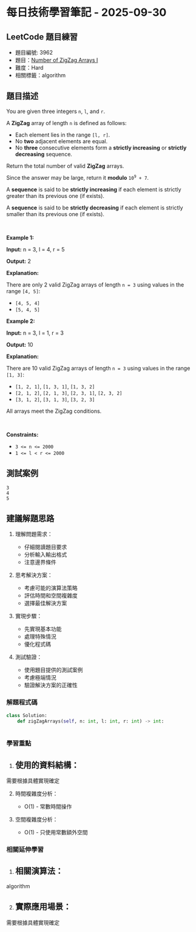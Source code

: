 # 每日技術學習筆記 - 2025-09-30

## LeetCode 題目練習
- 題目編號: 3962
- 題目：[Number of ZigZag Arrays I](https://leetcode.com/problems/number-of-zigzag-arrays-i)
- 難度：Hard
- 相關標籤：algorithm

## 題目描述
<p>You are given three integers <code>n</code>, <code>l</code>, and <code>r</code>.</p>

<p>A <strong>ZigZag</strong> array of length <code>n</code> is defined as follows:</p>

<ul>
	<li>Each element lies in the range <code>[l, r]</code>.</li>
	<li>No <strong>two</strong> adjacent elements are equal.</li>
	<li>No <strong>three</strong> consecutive elements form a <strong>strictly increasing</strong> or <strong>strictly decreasing</strong> sequence.</li>
</ul>

<p>Return the total number of valid <strong>ZigZag</strong> arrays.</p>

<p>Since the answer may be large, return it <strong>modulo</strong> <code>10<sup>9</sup> + 7</code>.</p>

<p>A <strong>sequence</strong> is said to be <strong>strictly increasing</strong> if each element is strictly greater than its previous one (if exists).</p>

<p>A <strong>sequence</strong> is said to be <strong>strictly decreasing</strong> if each element is strictly smaller than its previous one (if exists).</p>

<p>&nbsp;</p>
<p><strong class="example">Example 1:</strong></p>

<div class="example-block">
<p><strong>Input:</strong> <span class="example-io">n = 3, l = 4, r = 5</span></p>

<p><strong>Output:</strong> <span class="example-io">2</span></p>

<p><strong>Explanation:</strong></p>

<p>There are only 2 valid ZigZag arrays of length <code>n = 3</code> using values in the range <code>[4, 5]</code>:</p>

<ul>
	<li><code>[4, 5, 4]</code></li>
	<li><code>[5, 4, 5]</code>​​​​​​​</li>
</ul>
</div>

<p><strong class="example">Example 2:</strong></p>

<div class="example-block">
<p><strong>Input:</strong> <span class="example-io">n = 3, l = 1, r = 3</span></p>

<p><strong>Output:</strong> <span class="example-io">10</span></p>

<p><strong>Explanation:</strong></p>

<p>There are 10 valid ZigZag arrays of length <code>n = 3</code> using values in the range <code>[1, 3]</code>:</p>

<ul>
	<li><code>[1, 2, 1]</code>, <code>[1, 3, 1]</code>, <code>[1, 3, 2]</code></li>
	<li><code>[2, 1, 2]</code>, <code>[2, 1, 3]</code>, <code>[2, 3, 1]</code>, <code>[2, 3, 2]</code></li>
	<li><code>[3, 1, 2]</code>, <code>[3, 1, 3]</code>, <code>[3, 2, 3]</code></li>
</ul>

<p>All arrays meet the ZigZag conditions.</p>
</div>

<p>&nbsp;</p>
<p><strong>Constraints:</strong></p>

<ul>
	<li><code>3 &lt;= n &lt;= 2000</code></li>
	<li><code>1 &lt;= l &lt; r &lt;= 2000</code></li>
</ul>


## 測試案例
```
3
4
5
```

## 建議解題思路
1. 理解問題需求：
   - 仔細閱讀題目要求
   - 分析輸入輸出格式
   - 注意邊界條件

2. 思考解決方案：
   - 考慮可能的演算法策略
   - 評估時間和空間複雜度
   - 選擇最佳解決方案

3. 實現步驟：
   - 先實現基本功能
   - 處理特殊情況
   - 優化程式碼

4. 測試驗證：
   - 使用題目提供的測試案例
   - 考慮極端情況
   - 驗證解決方案的正確性


### 解題程式碼
```python
class Solution:
    def zigZagArrays(self, n: int, l: int, r: int) -> int:
        
```

### 學習重點
1. 使用的資料結構：
   - 
需要根據具體實現確定

2. 時間複雜度分析：
   - O(1) - 常數時間操作

3. 空間複雜度分析：
   - O(1) - 只使用常數額外空間

### 相關延伸學習
1. 相關演算法：
   - 
algorithm

2. 實際應用場景：
   - 
需要根據具體實現確定

